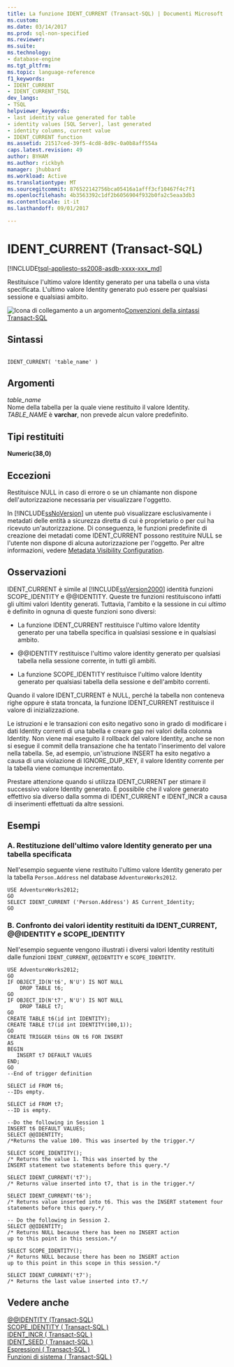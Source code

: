 ```yaml
---
title: La funzione IDENT_CURRENT (Transact-SQL) | Documenti Microsoft
ms.custom: 
ms.date: 03/14/2017
ms.prod: sql-non-specified
ms.reviewer: 
ms.suite: 
ms.technology:
- database-engine
ms.tgt_pltfrm: 
ms.topic: language-reference
f1_keywords:
- IDENT_CURRENT
- IDENT_CURRENT_TSQL
dev_langs:
- TSQL
helpviewer_keywords:
- last identity value generated for table
- identity values [SQL Server], last generated
- identity columns, current value
- IDENT_CURRENT function
ms.assetid: 21517ced-39f5-4cd8-8d9c-0a0b8aff554a
caps.latest.revision: 49
author: BYHAM
ms.author: rickbyh
manager: jhubbard
ms.workload: Active
ms.translationtype: MT
ms.sourcegitcommit: 876522142756bca05416a1afff3cf10467f4c7f1
ms.openlocfilehash: 4b3563392c1df2b6056904f932b0fa2c5eaa3db3
ms.contentlocale: it-it
ms.lasthandoff: 09/01/2017

---
```

# <a name="identcurrent-transact-sql"></a>IDENT_CURRENT (Transact-SQL)
[!INCLUDE[tsql-appliesto-ss2008-asdb-xxxx-xxx_md](../../includes/tsql-appliesto-ss2008-asdb-xxxx-xxx-md.md)]

  Restituisce l'ultimo valore Identity generato per una tabella o una vista specificata. L'ultimo valore Identity generato può essere per qualsiasi sessione e qualsiasi ambito.  
  
 ![Icona di collegamento a un argomento](../../database-engine/configure-windows/media/topic-link.gif "Icona di collegamento a un argomento")[Convenzioni della sintassi Transact-SQL](../../t-sql/language-elements/transact-sql-syntax-conventions-transact-sql.md)  
  
## <a name="syntax"></a>Sintassi  
  
```  
  
IDENT_CURRENT( 'table_name' )  
```  
  
## <a name="arguments"></a>Argomenti  
 *table_name*  
 Nome della tabella per la quale viene restituito il valore Identity. *TABLE_NAME* è **varchar**, non prevede alcun valore predefinito.  
  
## <a name="return-types"></a>Tipi restituiti  
 **Numeric(38,0)**  
  
## <a name="exceptions"></a>Eccezioni  
 Restituisce NULL in caso di errore o se un chiamante non dispone dell'autorizzazione necessaria per visualizzare l'oggetto.  
  
 In [!INCLUDE[ssNoVersion](../../includes/ssnoversion-md.md)] un utente può visualizzare esclusivamente i metadati delle entità a sicurezza diretta di cui è proprietario o per cui ha ricevuto un'autorizzazione. Di conseguenza, le funzioni predefinite di creazione dei metadati come IDENT_CURRENT possono restituire NULL se l'utente non dispone di alcuna autorizzazione per l'oggetto. Per altre informazioni, vedere [Metadata Visibility Configuration](../../relational-databases/security/metadata-visibility-configuration.md).  
  
## <a name="remarks"></a>Osservazioni  
 IDENT_CURRENT è simile al [!INCLUDE[ssVersion2000](../../includes/ssversion2000-md.md)] identità funzioni SCOPE_IDENTITY e @@IDENTITY. Queste tre funzioni restituiscono infatti gli ultimi valori Identity generati. Tuttavia, l'ambito e la sessione in cui *ultimo* è definito in ognuna di queste funzioni sono diversi:  
  
-   La funzione IDENT_CURRENT restituisce l'ultimo valore Identity generato per una tabella specifica in qualsiasi sessione e in qualsiasi ambito.  
  
-   @@IDENTITY restituisce l'ultimo valore identity generato per qualsiasi tabella nella sessione corrente, in tutti gli ambiti.  
  
-   La funzione SCOPE_IDENTITY restituisce l'ultimo valore Identity generato per qualsiasi tabella della sessione e dell'ambito correnti.  
  
 Quando il valore IDENT_CURRENT è NULL, perché la tabella non conteneva righe oppure è stata troncata, la funzione IDENT_CURRENT restituisce il valore di inizializzazione.  
  
 Le istruzioni e le transazioni con esito negativo sono in grado di modificare i dati Identity correnti di una tabella e creare gap nei valori della colonna Identity. Non viene mai eseguito il rollback del valore Identity, anche se non si esegue il commit della transazione che ha tentato l'inserimento del valore nella tabella. Se, ad esempio, un'istruzione INSERT ha esito negativo a causa di una violazione di IGNORE_DUP_KEY, il valore Identity corrente per la tabella viene comunque incrementato.  
  
 Prestare attenzione quando si utilizza IDENT_CURRENT per stimare il successivo valore Identity generato. È possibile che il valore generato effettivo sia diverso dalla somma di IDENT_CURRENT e IDENT_INCR a causa di inserimenti effettuati da altre sessioni.  
  
## <a name="examples"></a>Esempi  
  
### <a name="a-returning-the-last-identity-value-generated-for-a-specified-table"></a>A. Restituzione dell'ultimo valore Identity generato per una tabella specificata  
 Nell'esempio seguente viene restituito l'ultimo valore Identity generato per la tabella `Person.Address` nel database `AdventureWorks2012`.  
  
```  
USE AdventureWorks2012;  
GO  
SELECT IDENT_CURRENT ('Person.Address') AS Current_Identity;  
GO  
```  
  
### <a name="b-comparing-identity-values-returned-by-identcurrent-identity-and-scopeidentity"></a>B. Confronto dei valori identity restituiti da IDENT_CURRENT, @@IDENTITY e SCOPE_IDENTITY  
 Nell'esempio seguente vengono illustrati i diversi valori Identity restituiti dalle funzioni `IDENT_CURRENT`, `@@IDENTITY` e `SCOPE_IDENTITY`.  
  
```  
USE AdventureWorks2012;  
GO  
IF OBJECT_ID(N't6', N'U') IS NOT NULL   
    DROP TABLE t6;  
GO  
IF OBJECT_ID(N't7', N'U') IS NOT NULL   
    DROP TABLE t7;  
GO  
CREATE TABLE t6(id int IDENTITY);  
CREATE TABLE t7(id int IDENTITY(100,1));  
GO  
CREATE TRIGGER t6ins ON t6 FOR INSERT   
AS  
BEGIN  
   INSERT t7 DEFAULT VALUES  
END;  
GO  
--End of trigger definition  
  
SELECT id FROM t6;  
--IDs empty.  
  
SELECT id FROM t7;  
--ID is empty.  
  
--Do the following in Session 1  
INSERT t6 DEFAULT VALUES;  
SELECT @@IDENTITY;  
/*Returns the value 100. This was inserted by the trigger.*/  
  
SELECT SCOPE_IDENTITY();  
/* Returns the value 1. This was inserted by the   
INSERT statement two statements before this query.*/  
  
SELECT IDENT_CURRENT('t7');  
/* Returns value inserted into t7, that is in the trigger.*/  
  
SELECT IDENT_CURRENT('t6');  
/* Returns value inserted into t6. This was the INSERT statement four statements before this query.*/  
  
-- Do the following in Session 2.  
SELECT @@IDENTITY;  
/* Returns NULL because there has been no INSERT action   
up to this point in this session.*/  
  
SELECT SCOPE_IDENTITY();  
/* Returns NULL because there has been no INSERT action   
up to this point in this scope in this session.*/  
  
SELECT IDENT_CURRENT('t7');  
/* Returns the last value inserted into t7.*/  
```  
  
## <a name="see-also"></a>Vedere anche  
 [@@IDENTITY &#40;Transact-SQL&#41;](../../t-sql/functions/identity-transact-sql.md)   
 [SCOPE_IDENTITY &#40; Transact-SQL &#41;](../../t-sql/functions/scope-identity-transact-sql.md)   
 [IDENT_INCR &#40; Transact-SQL &#41;](../../t-sql/functions/ident-incr-transact-sql.md)   
 [IDENT_SEED &#40; Transact-SQL &#41;](../../t-sql/functions/ident-seed-transact-sql.md)   
 [Espressioni &#40; Transact-SQL &#41;](../../t-sql/language-elements/expressions-transact-sql.md)   
 [Funzioni di sistema &#40; Transact-SQL &#41;](../../relational-databases/system-functions/system-functions-for-transact-sql.md)  
  
  

